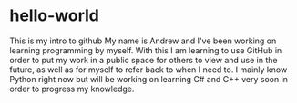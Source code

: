 # hello-world
This is my intro to github
My name is Andrew and I've been working on learning programming by myself. With this I am learning to use GitHub in order to put my work in a public space for others to view and use in the future, as well as for myself to refer back to when I need to. I mainly know Python right now but will be working on learning C# and C++ very soon in order to progress my knowledge.
